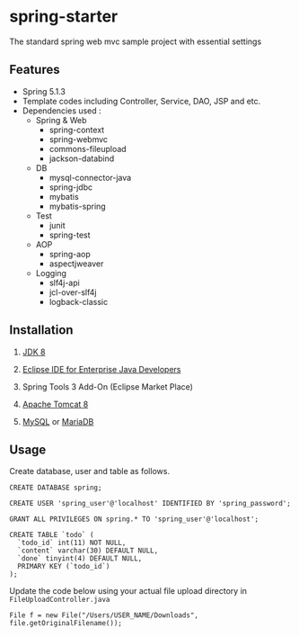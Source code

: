 # spring-starter

The standard spring web mvc sample project with essential settings

## Features

- Spring 5.1.3
- Template codes including Controller, Service, DAO, JSP and etc.
- Dependencies used :
    - Spring & Web
        - spring-context
        - spring-webmvc
        - commons-fileupload
        - jackson-databind
    - DB
        - mysql-connector-java
        - spring-jdbc
        - mybatis
        - mybatis-spring
    - Test
        - junit
        - spring-test
    - AOP
        - spring-aop
        - aspectjweaver
    - Logging
        - slf4j-api
        - jcl-over-slf4j
        - logback-classic

## Installation

1. [JDK 8](https://www.oracle.com/technetwork/java/javase/downloads/jdk8-downloads-2133151.html)
  
2. [Eclipse IDE for Enterprise Java Developers](https://www.eclipse.org/downloads/)

3. Spring Tools 3 Add-On (Eclipse Market Place)

4. [Apache Tomcat 8](https://tomcat.apache.org/download-80.cgi)

5. [MySQL](https://www.mysql.com/downloads/) or [MariaDB](https://mariadb.com/downloads/)



## Usage

Create database, user and table as follows.

    CREATE DATABASE spring;

    CREATE USER 'spring_user'@'localhost' IDENTIFIED BY 'spring_password';

    GRANT ALL PRIVILEGES ON spring.* TO 'spring_user'@'localhost';

    CREATE TABLE `todo` (
      `todo_id` int(11) NOT NULL,
      `content` varchar(30) DEFAULT NULL,
      `done` tinyint(4) DEFAULT NULL,
      PRIMARY KEY (`todo_id`)
    );

Update the code below using your actual file upload directory in `FileUploadController.java`


    File f = new File("/Users/USER_NAME/Downloads", file.getOriginalFilename());
